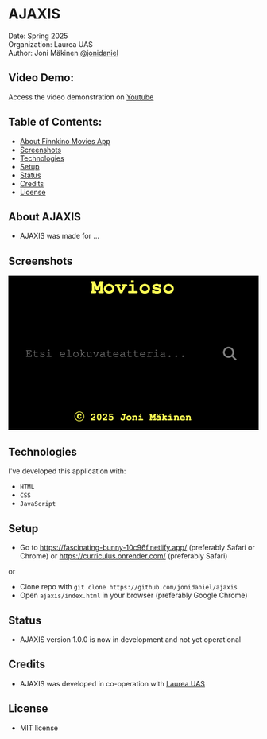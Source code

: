 # AJAXIS

Date: Spring 2025\
Organization: Laurea UAS\
Author: Joni Mäkinen [@jonidaniel](https://github.com/jonidaniel)

## Video Demo:

Access the video demonstration on [Youtube]()

## Table of Contents:

- [About Finnkino Movies App](#about-ajaxis)
- [Screenshots](#screenshots)
- [Technologies](#technologies)
- [Setup](#setup)
- [Status](#status)
- [Credits](#credits)
- [License](#license)

## About AJAXIS

- AJAXIS was made for ...

## Screenshots

![](screenshots/ss01.png?raw=true)

## Technologies

I've developed this application with:

- `HTML`
- `CSS`
- `JavaScript`

## Setup

- Go to https://fascinating-bunny-10c96f.netlify.app/ (preferably Safari or Chrome) or https://curriculus.onrender.com/ (preferably Safari)

or

- Clone repo with `git clone https://github.com/jonidaniel/ajaxis`
- Open `ajaxis/index.html` in your browser (preferably Google Chrome)

## Status

- AJAXIS version 1.0.0 is now in development and not yet operational

## Credits

- AJAXIS was developed in co-operation with [Laurea UAS](https://www.laurea.fi)

## License

- MIT license

